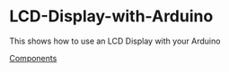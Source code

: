# LCD-Display-with-Arduino
This shows how to use an LCD Display with your Arduino


[Components](https://photos.google.com/photo/AF1QipNw1DSmGUrUAa6Xm0RfITj5MB7XsZXYSAhU0LeV)
